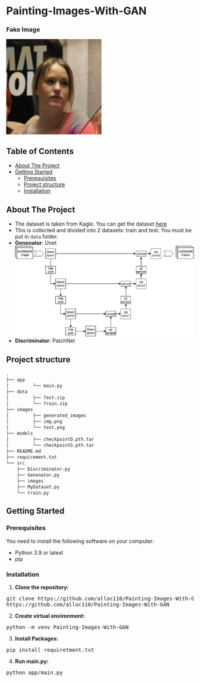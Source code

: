 # Painting-Images-With-GAN

### Fake Image
![Predict Table](images/test.png)
## Table of Contents

* [About The Project](#About-The-Project)
* [Getting Started](#Getting-Started)
  * [Prerequisites](#Prerequisites)
  * [Project structure](#Project-structure)
  * [Installation](#Installation)

## About The Project
* The dataset is taken from Kagle. You can get the dataset [here](https://drive.google.com/drive/folders/1gunX7CRJhp00LRHE2eP_uldoaQNv9ARO?hl=vi)
* This is collected and divided into 2 datasets: train and test. You must be put in `data` folder.
* **Genenator**: Unet
![image](images/img.png)
* **Discriminator**: PatchNet
## Project structure
```
.
├── app
│         └── main.py
├── data
│         ├── Test.zip
│         └── Train.zip
├── images
│         ├── generated_images
│         ├── img.png
│         └── test.png
├── models
│         ├── checkpointD.pth.tar
│         └── checkpointG.pth.tar
├── README.md
├── requirement.txt
└── src
    ├── Discriminator.py
    ├── Genenator.py
    ├── images
    ├── MyDataset.py
    └── train.py

```

## Getting Started
### Prerequisites
You need to install the following software on your computer:
* Python 3.9 or latest
* pip
### Installation
1. **Clone the repository:**
<pre>
git clone https://github.com/alloc110/Painting-Images-With-GAN
https://github.com/alloc110/Painting-Images-With-GAN
</pre>
2. **Create virtual environment:** 
<pre>
python -m venv Painting-Images-With-GAN
</pre>
3. **Install Packages:** 
<pre>
pip install requiretment.txt
</pre>

4. **Run main.py:** 
<pre>
python app/main.py
</pre>